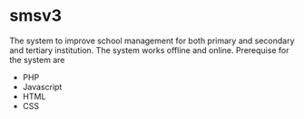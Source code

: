 # smsv3
The system to improve school management for both primary and secondary and tertiary institution.
The system works offline and online.
Prerequise for the system are 
- PHP
- Javascript
- HTML
- CSS
 
 
 
 
